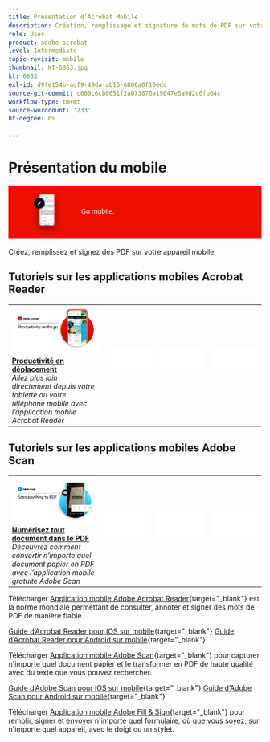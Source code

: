 ```yaml
---
title: Présentation d’Acrobat Mobile
description: Création, remplissage et signature de mots de PDF sur votre appareil mobile
role: User
product: adobe acrobat
level: Intermediate
topic-revisit: mobile
thumbnail: KT-6863.jpg
kt: 6863
exl-id: d9fe154b-adf9-49da-ab15-6806a0f10edc
source-git-commit: c000c6cb0651f2ab73876a19047e6a9d2c6fb04c
workflow-type: tm+mt
source-wordcount: '233'
ht-degree: 0%

---
```


# Présentation du mobile

![Image mobile Acrobat](../assets/Hero-Mobile.png)

Créez, remplissez et signez des PDF sur votre appareil mobile.

## Tutoriels sur les applications mobiles Acrobat Reader

<table style="table-layout:fixed">
<tr>
  <td>
    <a href="../getting-started/productivity.md">
      <img alt="Productivité en déplacement" src="../assets/Productivity_1280.png" />
    </a>
    <div>
     <a href="../getting-started/productivity.md"><strong>Productivité en déplacement</strong></a>
    </div>
    <em>Allez plus loin directement depuis votre tablette ou votre téléphone mobile avec l’application mobile Acrobat Reader</em>
    <br>
  </td>
  <td>
   <img alt="Espaceur" src="../assets/Whitespacer.png" />
    <div>
    <br>
  </td>
  <td>
   <img alt="Espaceur" src="../assets/Whitespacer.png" />
    <div>
    <br>
  </td>
   <td>
   <img alt="Espaceur" src="../assets/Whitespacer.png" />
    <div>
    <br>
  </td>
</tr>
</table>

## Tutoriels sur les applications mobiles Adobe Scan

<table style="table-layout:fixed">
<tr>
  <td>
    <a href="scan-mobile-app.md">
      <img alt="Numérisez tout document dans le PDF" src="../assets/Scanmobile.png" />
    </a>
    <div>
     <a href="scan-mobile-app.md"><strong>Numérisez tout document dans le PDF</strong></a>
    </div>
    <em>Découvrez comment convertir n’importe quel document papier en PDF avec l’application mobile gratuite Adobe Scan</em>
    <br>
  </td>
  <td>
   <img alt="Espaceur" src="../assets/Whitespacer.png" />
    <div>
    <br>
  </td>
  <td>
   <img alt="Espaceur" src="../assets/Whitespacer.png" />
    <div>
    <br>
  </td>
   <td>
   <img alt="Espaceur" src="../assets/Whitespacer.png" />
    <div>
    <br>
  </td>
</tr>
</table>

Télécharger [Application mobile Adobe Acrobat Reader](https://www.adobe.com/acrobat/mobile/acrobat-reader.html){target=&quot;_blank&quot;} est la norme mondiale permettant de consulter, annoter et signer des mots de PDF de manière fiable.

[Guide d’Acrobat Reader pour iOS sur mobile](https://www.adobe.com/devnet-docs/acrobat/ios/en/){target=&quot;_blank&quot;}
[Guide d’Acrobat Reader pour Android sur mobile](https://www.adobe.com/devnet-docs/acrobat/android/en/){target=&quot;_blank&quot;}

Télécharger [Application mobile Adobe Scan](https://www.adobe.com/acrobat/mobile/scanner-app.html){target=&quot;_blank&quot;} pour capturer n&#39;importe quel document papier et le transformer en PDF de haute qualité avec du texte que vous pouvez rechercher.

[Guide d’Adobe Scan pour iOS sur mobile](https://www.adobe.com/devnet-docs/adobescan/ios/en/){target=&quot;_blank&quot;}
[Guide d’Adobe Scan pour Android sur mobile](https://www.adobe.com/devnet-docs/adobescan/android/en/){target=&quot;_blank&quot;}

Télécharger [Application mobile Adobe Fill &amp; Sign](https://www.adobe.com/acrobat/mobile/fill-sign-pdfs.html){target=&quot;_blank&quot;} pour remplir, signer et envoyer n&#39;importe quel formulaire, où que vous soyez, sur n&#39;importe quel appareil, avec le doigt ou un stylet.
